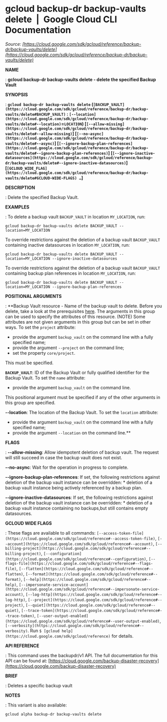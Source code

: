 # gcloud backup-dr backup-vaults delete  |  Google Cloud CLI Documentation

*Source: [https://cloud.google.com/sdk/gcloud/reference/backup-dr/backup-vaults/delete](https://cloud.google.com/sdk/gcloud/reference/backup-dr/backup-vaults/delete)*

**NAME**

: **gcloud backup-dr backup-vaults delete - delete the specified Backup Vault**

**SYNOPSIS**

: **`gcloud backup-dr backup-vaults delete` (`[BACKUP_VAULT](https://cloud.google.com/sdk/gcloud/reference/backup-dr/backup-vaults/delete#BACKUP_VAULT)` : `[--location](https://cloud.google.com/sdk/gcloud/reference/backup-dr/backup-vaults/delete#--location)`=`LOCATION`) [`[--allow-missing](https://cloud.google.com/sdk/gcloud/reference/backup-dr/backup-vaults/delete#--allow-missing)`] [`[--no-async](https://cloud.google.com/sdk/gcloud/reference/backup-dr/backup-vaults/delete#--async)`] [`[--ignore-backup-plan-references](https://cloud.google.com/sdk/gcloud/reference/backup-dr/backup-vaults/delete#--ignore-backup-plan-references)`] [`[--ignore-inactive-datasources](https://cloud.google.com/sdk/gcloud/reference/backup-dr/backup-vaults/delete#--ignore-inactive-datasources)`] [`[GCLOUD_WIDE_FLAG](https://cloud.google.com/sdk/gcloud/reference/backup-dr/backup-vaults/delete#GCLOUD-WIDE-FLAGS) …`]**

**DESCRIPTION**

: Delete the specified Backup Vault.

**EXAMPLES**

: To delete a backup vault ``BACKUP_VAULT`` in
location ``MY_LOCATION``, run:

```
gcloud backup-dr backup-vaults delete BACKUP_VAULT --location=MY_LOCATION
```

To override restrictions against the deletion of a backup vault
``BACKUP_VAULT`` containing inactive
datasources in location ``MY_LOCATION``, run:

```
gcloud backup-dr backup-vaults delete BACKUP_VAULT --location=MY_LOCATION --ignore-inactive-datasources
```

To override restrictions against the deletion of a backup vault
``BACKUP_VAULT`` containing backup plan
references in location ``MY_LOCATION``, run:

```
gcloud backup-dr backup-vaults delete BACKUP_VAULT --location=MY_LOCATION --ignore-backup-plan-references
```

**POSITIONAL ARGUMENTS**

: **Backup Vault resource - Name of the backup vault to delete. Before you delete,
take a look at the prerequisites [here](https://cloud.google.com/backup-disaster-recovery/docs/configuration/decommission).
The arguments in this group can be used to specify the attributes of this
resource. (NOTE) Some attributes are not given arguments in this group but can
be set in other ways.
To set the `project` attribute:

- provide the argument `backup_vault` on the command line with a fully
specified name;
- provide the argument `--project` on the command line;
- set the property `core/project`.

This must be specified.

**`BACKUP_VAULT`**:
ID of the Backup Vault or fully qualified identifier for the Backup Vault.
To set the `name` attribute:

- provide the argument `backup_vault` on the command line.

This positional argument must be specified if any of the other arguments in this
group are specified.

**--location**:
The location of the Backup Vault.
To set the `location` attribute:

- provide the argument `backup_vault` on the command line with a fully
specified name;
- provide the argument `--location` on the command line.**

**FLAGS**

: **--allow-missing**:
Allow idempotent deletion of backup vault. The request will still succeed in
case the backup vault does not exist.

**--no-async**:
Wait for the operation in progress to complete.

**--ignore-backup-plan-references**:
If set, the following restrictions against deletion of the backup vault instance
can be overridden: * deletion of a backup vault instance being actively
referenced by a backup plan.

**--ignore-inactive-datasources**:
If set, the following restrictions against deletion of the backup vault instance
can be overridden: * deletion of a backup vault instance containing no
backups,but still contains empty datasources.

**GCLOUD WIDE FLAGS**

: These flags are available to all commands: `[--access-token-file](https://cloud.google.com/sdk/gcloud/reference#--access-token-file)`,
`[--account](https://cloud.google.com/sdk/gcloud/reference#--account)`, `[--billing-project](https://cloud.google.com/sdk/gcloud/reference#--billing-project)`,
`[--configuration](https://cloud.google.com/sdk/gcloud/reference#--configuration)`,
`[--flags-file](https://cloud.google.com/sdk/gcloud/reference#--flags-file)`,
`[--flatten](https://cloud.google.com/sdk/gcloud/reference#--flatten)`, `[--format](https://cloud.google.com/sdk/gcloud/reference#--format)`, `[--help](https://cloud.google.com/sdk/gcloud/reference#--help)`, `[--impersonate-service-account](https://cloud.google.com/sdk/gcloud/reference#--impersonate-service-account)`,
`[--log-http](https://cloud.google.com/sdk/gcloud/reference#--log-http)`,
`[--project](https://cloud.google.com/sdk/gcloud/reference#--project)`, `[--quiet](https://cloud.google.com/sdk/gcloud/reference#--quiet)`, `[--trace-token](https://cloud.google.com/sdk/gcloud/reference#--trace-token)`, `[--user-output-enabled](https://cloud.google.com/sdk/gcloud/reference#--user-output-enabled)`,
`[--verbosity](https://cloud.google.com/sdk/gcloud/reference#--verbosity)`.
Run `$ [gcloud help](https://cloud.google.com/sdk/gcloud/reference)` for details.

**API REFERENCE**

: This command uses the backupdr/v1 API. The full documentation for this API can
be found at: [https://cloud.google.com/backup-disaster-recovery](https://cloud.google.com/backup-disaster-recovery)

**BRIEF**

: Deletes a specific backup vault

**NOTES**

: This variant is also available:

```
gcloud alpha backup-dr backup-vaults delete
```
